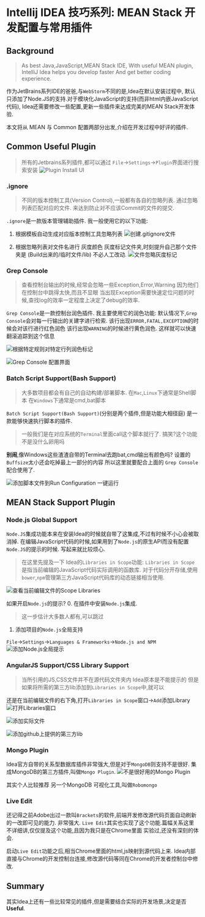 
# Intellij IDEA 技巧系列: MEAN Stack 开发配置与常用插件

## Background
> As best Java,JavaScript,MEAN Stack IDE,
> With useful MEAN plugin,
> IntelliJ Idea helps you develop faster
> And get better coding experience.

作为JetBrains系列IDE的爸爸,与`WebStorm`不同的是,Idea在默认安装过程中,
默认只添加了Node.JS的支持.对于模块化JavaScript的支持(而非html内嵌JavaScript代码),
Idea还需要修改一些配置,更新一些插件来达成完美的MEAN Stack开发体验.

本文将从 MEAN 与 Common 配置两部分出发,介绍在开发过程中好评的插件.

## Common Useful Plugin
> 所有的Jetbrains系列插件,都可以通过 `File`->`Settings`->`Plugin`界面进行搜索安装
![Plugin Install UI](https://img.alicdn.com/tfscom/TB1Vlg.KFXXXXX8XVXXXXXXXXXX.png)

### .ignore
> 不同的版本控制工具(Version Control),一般都有各自的忽略列表.
> 通过忽略列表匹配对应的文件.
> 来达到防止对不应该Commit的文件的提交.

`.ignore`是一款版本管理辅助插件.
我一般使用它的以下功能:
1. 根据模板自动生成对应版本控制工具忽略列表
![创建.gitignore文件](https://img.alicdn.com/tfscom/TB10mplKVXXXXbuXpXXXXXXXXXX.png)

2. 根据忽略列表对文件名进行 灰度颜色
灰度标记文件夹,时刻提升自己那个文件夹是 (Build出来的/临时文件/lib) 不必人工改动.
![文件忽略灰度标记](https://img.alicdn.com/tfscom/TB1mZxzKVXXXXXoXXXXXXXXXXXX.png)

### Grep Console
> 查看控制台输出的时候,经常会忽略一些Exception,Error,Warning
> 因为他们在控制台中跳得太快,而且不显眼
> 当出现Exception需要快速定位问题的时候,查找log的效率一定程度上决定了debug的效率.

`Grep Console`是一款控制台润色插件.
我主要使用它的润色功能:
默认情况下,`Grep Console`会对每一行输出的关建字进行检索.
该行出现`ERROR,FATAL,EXCEPTION`的时候会对该行进行红色润色
该行出现`WARNING`的时候进行黄色润色.
这样就可以快速翻滚追踪到这个信息

![根据特定规则对特定行列润色标记](https://img.alicdn.com/tfscom/TB1JNXeKVXXXXbWXFXXXXXXXXXX.png)

![Grep Console 配置界面](https://img.alicdn.com/tfscom/TB1czdxKVXXXXXEXXXXXXXXXXXX.png)

### Batch Script Support(Bash Support)
> 大多数项目都会有自己的自动构建/部署脚本.
> 在`Mac`,`Linux`下通常是Shell脚本
> 在`Windows`下通常是cmd,bat脚本

`Batch Script Support(Bash Support)`(分别是两个插件,但是功能大相径庭)
是一款能够快速执行脚本的插件.
> 一般我们是在对应系统的`Terminal`里面call这个脚本就行了.
> 搞笑?这个功能不是没什么卵用吗

**别闹**,像Windows这些渣渣自带的Terminal去跑bat,cmd输出有颜色吗?
设置的`Buffsize`太小还会吃掉最上一部分的内容
所以这里就要配合上面的 `Grep Console`配合使用了.

![添加脚本文件到Run Configuration 一键运行](https://img.alicdn.com/tfscom/TB1hrhwKVXXXXaRXXXXXXXXXXXX.png)

## MEAN Stack Support Plugin

### Node.js Global Support
`Node.JS`集成功能本来在安装Idea的时候就自带了这集成,不过有时候不小心会被取消掉.
在编辑JavaScript代码的时候,如果用到了`Node.js`的原生API而没有配置`Node.JS`的提示的时候.
写起来就比较烦心.

> 在这里先提及一下 Idea的`Libraries in Scope`功能:
> `Libraries in Scope`是指当前编辑的JavaScript代码实际调用的函数库.
> 对于代码分开存储,使用`bower`,`npm`管理第三方JavaScript代码库的动态链接相当使用.

![查看当前编辑文件的Scope Libraries](https://img.alicdn.com/tfscom/TB14fk8KFXXXXb6XVXXXXXXXXXX.png)

如果开启`Node.js`的提示?
0. 在插件中安装`Node.js`集成.
> 这一步估计大多数人都有,可以跳过

1. 添加项目的`Node.js`全局支持

`File`->`Settings`->`Languages & Frameworks`->`Node.js and NPM`
![添加Node.js全局提示](https://img.alicdn.com/tfscom/TB1m7A9KFXXXXbrXVXXXXXXXXXX.png)

### AngularJS Support/CSS Library Support
> 当所引用的JS,CSS文件并不在源代码文件夹内
> Idea原本是不能提示的
> 但是如果将所需的第三方lib添加到`Libraries in Scope`中,就可以

还是在当前编辑文件的右下角,打开`Libraries in Scope`窗口->`Add`添加Library
![打开Libraries窗口](https://img.alicdn.com/tfscom/TB1JSRyKVXXXXXYXXXXXXXXXXXX.png)

![添加实际文件](https://img.alicdn.com/tfscom/TB1m.s_KFXXXXaxXVXXXXXXXXXX.png)

![添加github上提供的第三方lib](https://img.alicdn.com/tfscom/TB1dRtjKVXXXXXeXFXXXXXXXXXX.png)

### Mongo Plugin
Idea官方自带的关系型数据库插件非常强大,但是对于`MongoDB`则支持不是很好.
集成MongoDB的第三方插件,叫做`Mongo Plugin`.
![不是很好用的Mongo Plugin](https://img.alicdn.com/tfscom/TB1y9Q9KFXXXXaWXVXXXXXXXXXX.png)

其实个人比较推荐 另一个MongoDB 可视化工具,叫做`Robomongo`

### Live Edit
还记得之前Adobe出过一款叫`Brackets`的软件,前端开发修改源代码页面自动刷新的一改即可见的能力.
非常强大.
`Live Edit`其实也实现了这个功能.篇幅关系这里不详细讲,仅仅提及这个功能,且因为我只是在Chrome里面
实验过,还没有深刻的体会.

启动`Live Edit`功能之后,相当Chrome里面的html,js映射到源代码上来.
Idea内部直接与Chrome的开发控制台连接,修改源代码等同在Chrome的开发者控制台中修改.

## Summary
其实Idea上还有一些比较常见的插件,但是需要结合实际的开发场景,决定是否**Useful**.
